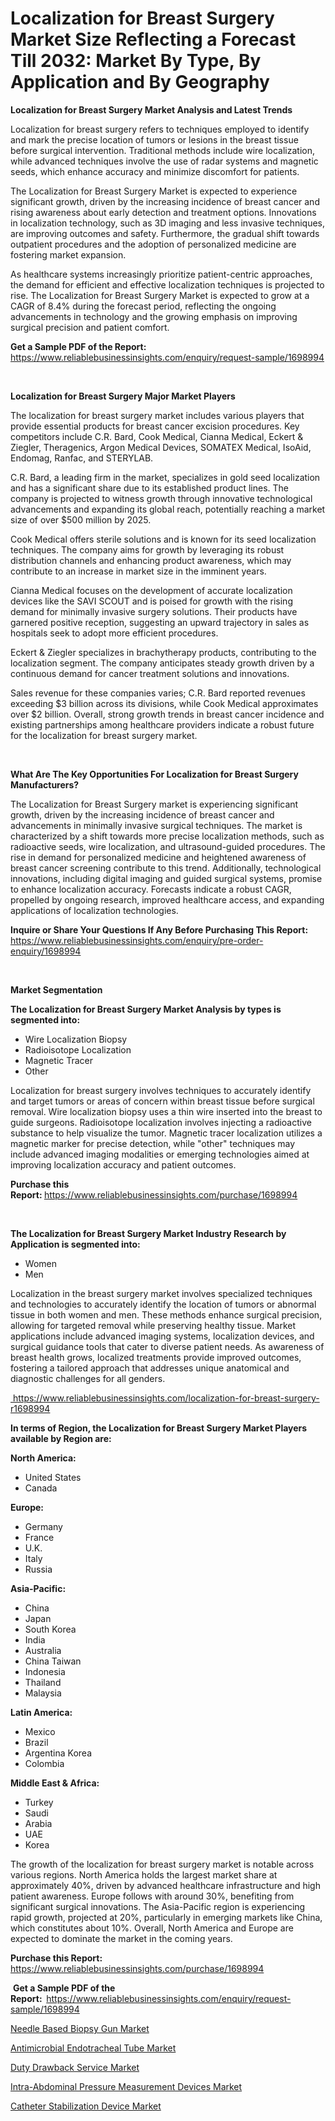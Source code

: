 <p><h1>Localization for Breast Surgery Market Size Reflecting a Forecast Till 2032: Market By Type, By Application and By Geography</h1></p><p><strong>Localization for Breast Surgery Market Analysis and Latest Trends</strong></p>
<p><p>Localization for breast surgery refers to techniques employed to identify and mark the precise location of tumors or lesions in the breast tissue before surgical intervention. Traditional methods include wire localization, while advanced techniques involve the use of radar systems and magnetic seeds, which enhance accuracy and minimize discomfort for patients. </p><p>The Localization for Breast Surgery Market is expected to experience significant growth, driven by the increasing incidence of breast cancer and rising awareness about early detection and treatment options. Innovations in localization technology, such as 3D imaging and less invasive techniques, are improving outcomes and safety. Furthermore, the gradual shift towards outpatient procedures and the adoption of personalized medicine are fostering market expansion. </p><p>As healthcare systems increasingly prioritize patient-centric approaches, the demand for efficient and effective localization techniques is projected to rise. The Localization for Breast Surgery Market is expected to grow at a CAGR of 8.4% during the forecast period, reflecting the ongoing advancements in technology and the growing emphasis on improving surgical precision and patient comfort.</p></p>
<p><strong>Get a Sample PDF of the Report:&nbsp;</strong> <a href="https://www.reliablebusinessinsights.com/enquiry/request-sample/1698994?utm_campaign=63&utm_medium=2&utm_source=Github&utm_content=ia&utm_term=27032025&utm_id=localization-for-breast-surgery">https://www.reliablebusinessinsights.com/enquiry/request-sample/1698994</a></p>
<p>&nbsp;</p>
<p><strong>Localization for Breast Surgery Major Market Players</strong></p>
<p><p>The localization for breast surgery market includes various players that provide essential products for breast cancer excision procedures. Key competitors include C.R. Bard, Cook Medical, Cianna Medical, Eckert & Ziegler, Theragenics, Argon Medical Devices, SOMATEX Medical, IsoAid, Endomag, Ranfac, and STERYLAB. </p><p>C.R. Bard, a leading firm in the market, specializes in gold seed localization and has a significant share due to its established product lines. The company is projected to witness growth through innovative technological advancements and expanding its global reach, potentially reaching a market size of over $500 million by 2025.</p><p>Cook Medical offers sterile solutions and is known for its seed localization techniques. The company aims for growth by leveraging its robust distribution channels and enhancing product awareness, which may contribute to an increase in market size in the imminent years.</p><p>Cianna Medical focuses on the development of accurate localization devices like the SAVI SCOUT and is poised for growth with the rising demand for minimally invasive surgery solutions. Their products have garnered positive reception, suggesting an upward trajectory in sales as hospitals seek to adopt more efficient procedures.</p><p>Eckert & Ziegler specializes in brachytherapy products, contributing to the localization segment. The company anticipates steady growth driven by a continuous demand for cancer treatment solutions and innovations.</p><p>Sales revenue for these companies varies; C.R. Bard reported revenues exceeding $3 billion across its divisions, while Cook Medical approximates over $2 billion. Overall, strong growth trends in breast cancer incidence and existing partnerships among healthcare providers indicate a robust future for the localization for breast surgery market.</p></p>
<p>&nbsp;</p>
<p><strong>What Are The Key Opportunities For Localization for Breast Surgery Manufacturers?</strong></p>
<p><p>The Localization for Breast Surgery market is experiencing significant growth, driven by the increasing incidence of breast cancer and advancements in minimally invasive surgical techniques. The market is characterized by a shift towards more precise localization methods, such as radioactive seeds, wire localization, and ultrasound-guided procedures. The rise in demand for personalized medicine and heightened awareness of breast cancer screening contribute to this trend. Additionally, technological innovations, including digital imaging and guided surgical systems, promise to enhance localization accuracy. Forecasts indicate a robust CAGR, propelled by ongoing research, improved healthcare access, and expanding applications of localization technologies.</p></p>
<p><strong>Inquire or Share Your Questions If Any Before Purchasing This Report:</strong> <a href="https://www.reliablebusinessinsights.com/enquiry/pre-order-enquiry/1698994?utm_campaign=63&utm_medium=2&utm_source=Github&utm_content=ia&utm_term=27032025&utm_id=localization-for-breast-surgery">https://www.reliablebusinessinsights.com/enquiry/pre-order-enquiry/1698994</a></p>
<p>&nbsp;</p>
<p><strong>Market Segmentation</strong></p>
<p><strong>The Localization for Breast Surgery Market Analysis by types is segmented into:</strong></p>
<p><ul><li>Wire Localization Biopsy</li><li>Radioisotope Localization</li><li>Magnetic Tracer</li><li>Other</li></ul></p>
<p><p>Localization for breast surgery involves techniques to accurately identify and target tumors or areas of concern within breast tissue before surgical removal. Wire localization biopsy uses a thin wire inserted into the breast to guide surgeons. Radioisotope localization involves injecting a radioactive substance to help visualize the tumor. Magnetic tracer localization utilizes a magnetic marker for precise detection, while "other" techniques may include advanced imaging modalities or emerging technologies aimed at improving localization accuracy and patient outcomes.</p></p>
<p><strong>Purchase this Report:&nbsp;</strong><a href="https://www.reliablebusinessinsights.com/purchase/1698994?utm_campaign=63&utm_medium=2&utm_source=Github&utm_content=ia&utm_term=27032025&utm_id=localization-for-breast-surgery">https://www.reliablebusinessinsights.com/purchase/1698994</a></p>
<p>&nbsp;</p>
<p><strong>The Localization for Breast Surgery Market Industry Research by Application is segmented into:</strong></p>
<p><ul><li>Women</li><li>Men</li></ul></p>
<p><p>Localization in the breast surgery market involves specialized techniques and technologies to accurately identify the location of tumors or abnormal tissue in both women and men. These methods enhance surgical precision, allowing for targeted removal while preserving healthy tissue. Market applications include advanced imaging systems, localization devices, and surgical guidance tools that cater to diverse patient needs. As awareness of breast health grows, localized treatments provide improved outcomes, fostering a tailored approach that addresses unique anatomical and diagnostic challenges for all genders.</p></p>
<p><a href="https://www.reliablebusinessinsights.com/localization-for-breast-surgery-r1698994?utm_campaign=63&utm_medium=2&utm_source=Github&utm_content=ia&utm_term=27032025&utm_id=localization-for-breast-surgery">&nbsp;https://www.reliablebusinessinsights.com/localization-for-breast-surgery-r1698994</a></p>
<p><strong>In terms of Region, the Localization for Breast Surgery Market Players available by Region are:</strong></p>
<p>
    <p> <strong> North America: </strong>
        <ul>
            <li>United States</li>
            <li>Canada</li>
        </ul>
        </p> 
    <p> <strong> Europe: </strong>
        <ul>
            <li>Germany</li>
            <li>France</li>
            <li>U.K.</li>
            <li>Italy</li>
            <li>Russia</li>
        </ul>
        </p> 
    <p> <strong> Asia-Pacific: </strong>
        <ul>
            <li>China</li>
            <li>Japan</li>
            <li>South Korea</li>
            <li>India</li>
            <li>Australia</li>
            <li>China Taiwan</li>
            <li>Indonesia</li>
            <li>Thailand</li>
            <li>Malaysia</li>
        </ul>
        </p> 
    <p> <strong> Latin America: </strong>
        <ul>
            <li>Mexico</li>
            <li>Brazil</li>
            <li>Argentina Korea</li>
            <li>Colombia</li>
        </ul>
        </p> 
    <p> <strong> Middle East & Africa: </strong>
        <ul>
            <li>Turkey</li>
            <li>Saudi</li>
            <li>Arabia</li>
            <li>UAE</li>
            <li>Korea</li>
        </ul>
    </p>
    </p>
<p><p>The growth of the localization for breast surgery market is notable across various regions. North America holds the largest market share at approximately 40%, driven by advanced healthcare infrastructure and high patient awareness. Europe follows with around 30%, benefiting from significant surgical innovations. The Asia-Pacific region is experiencing rapid growth, projected at 20%, particularly in emerging markets like China, which constitutes about 10%. Overall, North America and Europe are expected to dominate the market in the coming years.</p></p>
<p><strong>Purchase this Report: </strong><a href="https://www.reliablebusinessinsights.com/purchase/1698994?utm_campaign=63&utm_medium=2&utm_source=Github&utm_content=ia&utm_term=27032025&utm_id=localization-for-breast-surgery">https://www.reliablebusinessinsights.com/purchase/1698994</a></p>
<p>&nbsp;<strong>Get a Sample PDF of the Report:&nbsp;&nbsp;</strong><a href="https://www.reliablebusinessinsights.com/enquiry/request-sample/1698994?utm_campaign=63&utm_medium=2&utm_source=Github&utm_content=ia&utm_term=27032025&utm_id=localization-for-breast-surgery">https://www.reliablebusinessinsights.com/enquiry/request-sample/1698994</a></p>
<p><strong></strong></p>
<p><p><a href="https://github.com/alekitanis/Market-Research-Report-List-1/blob/main/needle-based-biopsy-gun-market.md?utm_campaign=63&utm_medium=2&utm_source=Github&utm_content=ia&utm_term=27032025&utm_id=localization-for-breast-surgery">Needle Based Biopsy Gun Market</a></p><p><a href="https://github.com/knipsfilip8f/Market-Research-Report-List-1/blob/main/antimicrobial-endotracheal-tube-market.md?utm_campaign=63&utm_medium=2&utm_source=Github&utm_content=ia&utm_term=27032025&utm_id=localization-for-breast-surgery">Antimicrobial Endotracheal Tube Market</a></p><p><a href="https://github.com/azetehhasle/Market-Research-Report-List-1/blob/main/duty-drawback-service-market.md?utm_campaign=63&utm_medium=2&utm_source=Github&utm_content=ia&utm_term=27032025&utm_id=localization-for-breast-surgery">Duty Drawback Service Market</a></p><p><a href="https://github.com/hirtzhulstsq/Market-Research-Report-List-1/blob/main/intra-abdominal-pressure-measurement-devices-market.md?utm_campaign=63&utm_medium=2&utm_source=Github&utm_content=ia&utm_term=27032025&utm_id=localization-for-breast-surgery">Intra-Abdominal Pressure Measurement Devices Market</a></p><p><a href="https://github.com/bilkbitsch/Market-Research-Report-List-1/blob/main/catheter-stabilization-device-market.md?utm_campaign=63&utm_medium=2&utm_source=Github&utm_content=ia&utm_term=27032025&utm_id=localization-for-breast-surgery">Catheter Stabilization Device Market</a></p></p>